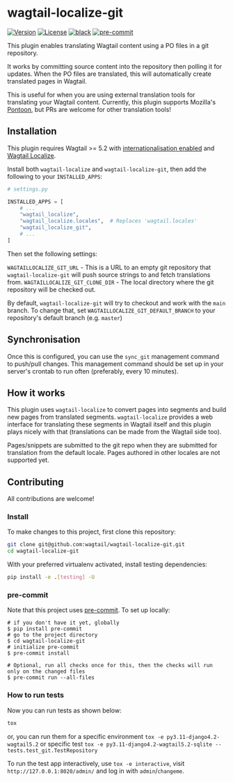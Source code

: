 # wagtail-localize-git

[![Version](https://img.shields.io/pypi/v/wagtail-localize-git.svg?style=flat)](https://pypi.python.org/pypi/wagtail-localize-git/)
[![License](https://img.shields.io/badge/license-BSD-blue.svg?style=flat)](https://opensource.org/licenses/BSD-3-Clause)
[![black](https://img.shields.io/badge/code%20style-black-000000.svg?style=flat)](https://github.com/psf/black)
[![pre-commit](https://img.shields.io/badge/pre--commit-enabled-brightgreen?logo=pre-commit&logoColor=white&style=flat)](https://github.com/pre-commit/pre-commit)

This plugin enables translating Wagtail content using a PO files in a git repository.

It works by committing source content into the repository then polling it for updates. When the PO files are translated, this will automatically create translated pages in Wagtail.

This is useful for when you are using external translation tools for translating your Wagtail content. Currently, this plugin supports Mozilla's [Pontoon](https://pontoon.mozilla.org/), but PRs are welcome for other translation tools!

## Installation

This plugin requires Wagtail >= 5.2 with [internationalisation enabled](https://docs.wagtail.org/en/stable/advanced_topics/i18n.html#configuration) and [Wagtail Localize](https://github.com/wagtail/wagtail-localize).

Install both `wagtail-localize` and `wagtail-localize-git`, then add the following to your `INSTALLED_APPS`:

```python
# settings.py

INSTALLED_APPS = [
    # ...
    "wagtail_localize",
    "wagtail_localize.locales",  # Replaces 'wagtail.locales'
    "wagtail_localize_git",
    # ...
]
```

Then set the following settings:

`WAGTAILLOCALIZE_GIT_URL` - This is a URL to an empty git repository that `wagtail-localize-git` will push source strings to and fetch translations from.
`WAGTAILLOCALIZE_GIT_CLONE_DIR` - The local directory where the git repository will be checked out.

By default, `wagtail-localize-git` will try to checkout and work with the `main` branch. To change that, set `WAGTAILLOCALIZE_GIT_DEFAULT_BRANCH`
to your repository's default branch (e.g. `master`)

## Synchronisation

Once this is configured, you can use the `sync_git` management command to push/pull changes. This management command should be set up in your server's crontab to run often (preferably, every 10 minutes).

## How it works

This plugin uses `wagtail-localize` to convert pages into segments and build new pages from translated segments. `wagtail-localize` provides a web interface for translating these segments in Wagtail itself and this plugin plays nicely with that (translations can be made from the Wagtail side too).

Pages/snippets are submitted to the git repo when they are submitted for translation from the default locale. Pages authored in other locales are not supported yet.

## Contributing

All contributions are welcome!

### Install

To make changes to this project, first clone this repository:

```sh
git clone git@github.com:wagtail/wagtail-localize-git.git
cd wagtail-localize-git
```

With your preferred virtualenv activated, install testing dependencies:

```sh
pip install -e .[testing] -U
```

### pre-commit

Note that this project uses [pre-commit](https://github.com/pre-commit/pre-commit). To set up locally:

```shell
# if you don't have it yet, globally
$ pip install pre-commit
# go to the project directory
$ cd wagtail-localize-git
# initialize pre-commit
$ pre-commit install

# Optional, run all checks once for this, then the checks will run only on the changed files
$ pre-commit run --all-files
```

### How to run tests

Now you can run tests as shown below:

```sh
tox
```

or, you can run them for a specific environment `tox -e py3.11-django4.2-wagtail5.2` or specific test
`tox -e py3.11-django4.2-wagtail5.2-sqlite -- tests.test_git.TestRepository`

To run the test app interactively, use `tox -e interactive`, visit `http://127.0.0.1:8020/admin/` and log in with `admin`/`changeme`.
